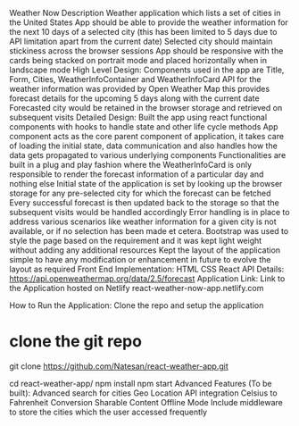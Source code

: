 Weather Now
Description
Weather application which lists a set of cities in the United States
App should be able to provide the weather information for the next 10 days of a selected city (this has been limited to 5 days due to API limitation apart from the current date)
Selected city should maintain stickiness across the browser sessions
App should be responsive with the cards being stacked on portrait mode and placed horizontally when in landscape mode
High Level Design:
Components used in the app are Title, Form, Cities, WeatherInfoContainer and WeatherInfoCard
API for the weather information was provided by Open Weather Map this provides forecast details for the upcoming 5 days along with the current date
Forecasted city would be retained in the browser storage and retrieved on subsequent visits
Detailed Design:
Built the app using react functional components with hooks to handle state and other life cycle methods
App component acts as the core parent component of application, it takes care of loading the initial state, data communication and also handles how the data gets propagated to various underlying components
Functionalities are built in a plug and play fashion where the WeatherInfoCard is only responsible to render the forecast information of a particular day and nothing else
Initial state of the application is set by looking up the browser storage for any pre-selected city for which the forecast can be fetched
Every successful forecast is then updated back to the storage so that the subsequent visits would be handled accordingly
Error handling is in place to address various scenarios like weather information for a given city is not available, or if no selection has been made et cetera.
Bootstrap was used to style the page based on the requirement and it was kept light weight without adding any additional resources
Kept the layout of the application simple to have any modification or enhancement in future to evolve the layout as required
Front End Implementation:
HTML
CSS
React
API Details:
https://api.openweathermap.org/data/2.5/forecast
Application Link:
Link to the Application hosted on Netlify react-weather-now-app.netlify.com

How to Run the Application:
Clone the repo and setup the application

# clone the git repo
git clone https://github.com/Natesan/react-weather-app.git

cd react-weather-app/
npm install
npm start
Advanced Features (To be built):
Advanced search for cities
Geo Location API integration
Celsius to Fahrenheit Conversion
Sharable Content
Offline Mode
Include middleware to store the cities which the user accessed frequently
